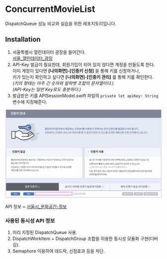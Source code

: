 # ConcurrentMovieList
DispatchQueue 성능 비교와 실습을 위한 레포지토리입니다.

## Installation

1. 서울특별시 열린데이터 광장을 들어간다.   
[서울_열린데이터_광장](https://data.seoul.go.kr)
2. API-Key 발급이 필요한데, 회원가입이 되어 있지 않다면 계정을 만들도록 한다.   
이미 계정이 있다면 **[나의화면]-[인증키 신청]** 을 통해 키를 신청하거나,   
키가 있는지 확인하고 싶다면 **[나의화면]-[인증키 관리]** 를 통해 키를 확인한다.   
_(키의 형태는 아주 긴 숫자와 알파벳 조합의 문자열이다.)_   
_(API-Key는 일반 Key로도 충분하다.)_
3. 발급받은 키를 APISessionModel.swift 파일의 ```private let apiKey: String``` 변수에 지정해준다.

![InstallationImage_APIKey](ConcurrentList/InstallationImage1.jpg)

API 정보 = [서울시_문화공간-정보](http://data.seoul.go.kr/dataList/OA-15487/S/1/datasetView.do)

### 사용된 동시성 API 정보

1. 미리 지정된 DispatchQueue 사용.
2. DispatchWorkItem + DispatchGroup 조합을 이용한 동시성 모듈화 구현(디버깅).
3. Semaphore 이용하여 데드락, 선점효과 등을 차단.
